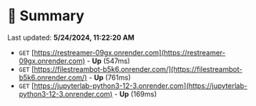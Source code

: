 # 📖 Summary
Last updated: **5/24/2024, 11:22:20 AM**

- `GET` [https://restreamer-09gx.onrender.com](https://restreamer-09gx.onrender.com) - **Up** (547ms)
- `GET` [https://filestreambot-b5k6.onrender.com/](https://filestreambot-b5k6.onrender.com/) - **Up** (761ms)
- `GET` [https://jupyterlab-python3-12-3.onrender.com](https://jupyterlab-python3-12-3.onrender.com) - **Up** (169ms)
